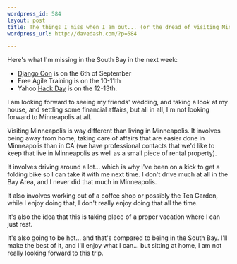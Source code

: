 ```yaml
---
wordpress_id: 584
layout: post
title: The things I miss when I am out... (or the dread of visiting Minnesota)
wordpress_url: http://davedash.com/?p=584

---
```


Here's what I'm missing in the South Bay in the next week:

* [Django Con](http://upcoming.yahoo.com/event/921974/) is on the 6th of September
* Free Agile Training is on the 10-11th
* Yahoo [Hack Day](http://www.hackday.org/) is on the 12-13th.

I am looking forward to seeing my friends' wedding, and taking a look at my house, and settling some financial affairs, but all in all, I'm not looking forward to Minneapolis at all.

Visiting Minneapolis is way different than living in Minneapolis.  It involves being away from home, taking care of affairs that are easier done in Minneapolis than in CA (we have professional contacts that we'd like to keep that live in Minneapolis as well as a small piece of rental property).

It involves driving around a lot... which is why I've been on a kick to get a folding bike so I can take it with me next time.  I don't drive much at all in the Bay Area, and I never did that much in Minneapolis.

It also involves working out of a coffee shop or possibly the Tea Garden, while I enjoy doing that, I don't really enjoy doing that all the time.

It's also the idea that this is taking place of a proper vacation where I can just rest.

It's also going to be hot... and that's compared to being in the South Bay.  I'll make the best of it, and I'll enjoy what I can... but sitting at home, I am not really looking forward to this trip.
